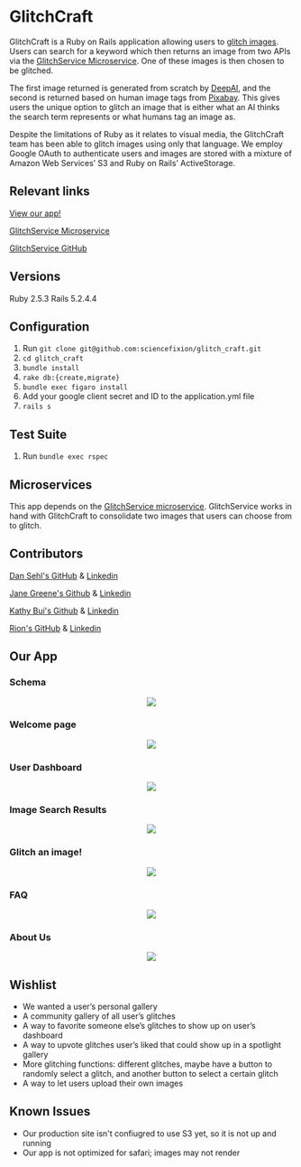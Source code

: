# GlitchCraft
GlitchCraft is a Ruby on Rails application allowing users to [glitch images](https://en.wikipedia.org/wiki/Glitch_art). Users can search for a keyword which then returns an image from two APIs via the [GlitchService Microservice](https://damp-forest-93176.herokuapp.com/). One of these images is then chosen to be glitched.

The first image returned is generated from scratch by [DeepAI](https://deepai.org/machine-learning-model/text2img), and the second is returned based on human image tags from [Pixabay](https://pixabay.com/en/photos/search/). This gives users the unique option to glitch an image that is either what an AI thinks the search term represents or what humans tag an image as.

Despite the limitations of Ruby as it relates to visual media, the GlitchCraft team has been able to glitch images using only that language. We employ Google OAuth to authenticate users and images are stored with a mixture of Amazon Web Services’ S3 and Ruby on Rails’ ActiveStorage.

## Relevant links
[View our app!](https://glitch-craft.herokuapp.com/)

[GlitchService Microservice](https://damp-forest-93176.herokuapp.com/)

[GlitchService GitHub](https://github.com/Kathybui732/glitch-service)

## Versions
Ruby 2.5.3
Rails 5.2.4.4

## Configuration
1. Run `git clone git@github.com:sciencefixion/glitch_craft.git`
2. `cd glitch_craft`
3. `bundle install`
4. `rake db:{create,migrate}`
5. `bundle exec figaro install`
6. Add your google client secret and ID to the application.yml file
7. `rails s`

## Test Suite
1. Run `bundle exec rspec`

## Microservices
This app depends on the [GlitchService microservice](https://damp-forest-93176.herokuapp.com/). GlitchService works in hand with GlitchCraft to consolidate two images that users can choose from to glitch.

## Contributors

[Dan Sehl's GitHub](https://github.com/dtsehl) &
[Linkedin](https://www.linkedin.com/in/danielsehl)

[Jane Greene's Github](https://github.com/janegreene) &
[Linkedin](https://www.linkedin.com/in/jane-greene-mba/)

[Kathy Bui's Github](https://github.com/Kathybui732) &
[Linkedin](https://www.linkedin.com/in/kathy-bui-87a27a1ab/)

[Rion's GitHub](https://github.com/sciencefixion) &
[Linkedin](https://www.linkedin.com/in/rion-h-7b3668b2/)

## Our App

### Schema
<p align="center">
 <img src="https://i.imgur.com/31bogeL.png">
</p>

### Welcome page
<p align="center">
 <img src="https://i.imgur.com/Bz6sJzN.png">
</p>

### User Dashboard
<p align="center">
 <img src="https://i.imgur.com/2aoh8Qu.jpg">
</p>

### Image Search Results
<p align="center">
 <img src="https://i.imgur.com/8UEzivt.jpg">
</p>

### Glitch an image!
<p align="center">
 <img src="https://i.imgur.com/CjExz6m.jpg">
</p>

### FAQ
<p align="center">
 <img src="https://i.imgur.com/CcKkvEM.png">
</p>

### About Us
<p align="center">
 <img src="https://i.imgur.com/NKv7AwP.jpg">
</p>

## Wishlist
- We wanted a user’s personal gallery
- A community gallery of all user’s glitches
- A way to favorite someone else’s glitches to show up on user’s dashboard
- A way to upvote glitches user’s liked that could show up in a spotlight gallery
- More glitching functions: different glitches, maybe have a button to randomly select a glitch, and another button to select a certain glitch
- A way to let users upload their own images

## Known Issues
- Our production site isn't confiugred to use S3 yet, so it is not up and running
- Our app is not optimized for safari; images may not render
